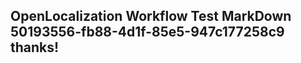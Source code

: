 <properties
ms.topic="hero-topic1"
ms.test1="hero-topic"
ms.test2="test"/>

## OpenLocalization Workflow Test MarkDown 50193556-fb88-4d1f-85e5-947c177258c9 thanks!
